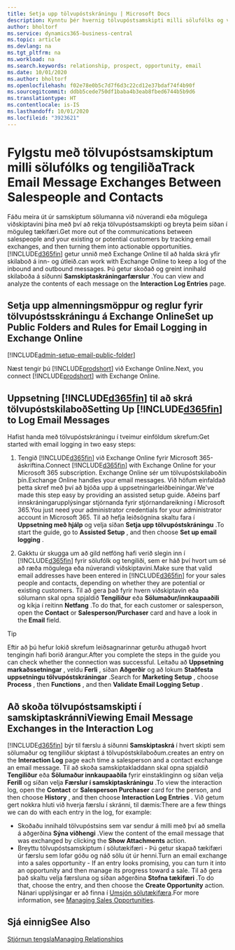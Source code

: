 ```yaml
---
title: Setja upp tölvupóstskráningu | Microsoft Docs
description: Kynntu þér hvernig tölvupóstsamskipti milli sölufólks og viðskiptavina geta skapað alvöru sölutækifærum.
author: bholtorf
ms.service: dynamics365-business-central
ms.topic: article
ms.devlang: na
ms.tgt_pltfrm: na
ms.workload: na
ms.search.keywords: relationship, prospect, opportunity, email
ms.date: 10/01/2020
ms.author: bholtorf
ms.openlocfilehash: f02e78e0b5c7d7f6d3c22cd12e37bdaf74f4b90f
ms.sourcegitcommit: ddbb5cede750df1baba4b3eab8fbed6744b5b9d6
ms.translationtype: HT
ms.contentlocale: is-IS
ms.lasthandoff: 10/01/2020
ms.locfileid: "3923621"
---
```

# <a name="track-email-message-exchanges-between-salespeople-and-contacts"></a><span data-ttu-id="30490-103">Fylgstu með tölvupóstsamskiptum milli sölufólks og tengiliða</span><span class="sxs-lookup"><span data-stu-id="30490-103">Track Email Message Exchanges Between Salespeople and Contacts</span></span>

<span data-ttu-id="30490-104">Fáðu meira út úr samskiptum sölumanna við núverandi eða mögulega viðskiptavini þína með því að rekja tölvupóstsamskipti og breyta þeim síðan í möguleg tækifæri.</span><span class="sxs-lookup"><span data-stu-id="30490-104">Get more out of the communications between salespeople and your existing or potential customers by tracking email exchanges, and then turning them into actionable opportunities.</span></span> [!INCLUDE[d365fin](includes/d365fin_md.md)] <span data-ttu-id="30490-105">getur unnið með Exchange Online til að halda skrá yfir skilaboð á inn- og útleið.</span><span class="sxs-lookup"><span data-stu-id="30490-105">can work with Exchange Online to keep a log of the inbound and outbound messages.</span></span> <span data-ttu-id="30490-106">Þú getur skoðað og greint innihald skilaboða á síðunni **Samskiptaskráningarfærslur** .</span><span class="sxs-lookup"><span data-stu-id="30490-106">You can view and analyze the contents of each message on the **Interaction Log Entries** page.</span></span>

## <a name="set-up-public-folders-and-rules-for-email-logging-in-exchange-online"></a><span data-ttu-id="30490-107">Setja upp almenningsmöppur og reglur fyrir tölvupóstsskráningu á Exchange Online</span><span class="sxs-lookup"><span data-stu-id="30490-107">Set up Public Folders and Rules for Email Logging in Exchange Online</span></span>

[!INCLUDE[admin-setup-email-public-folder](includes/admin-setup-email-public-folder.md)]

<span data-ttu-id="30490-108">Næst tengir þú [!INCLUDE[prodshort](includes/prodshort.md)] við Exchange Online.</span><span class="sxs-lookup"><span data-stu-id="30490-108">Next, you connect [!INCLUDE[prodshort](includes/prodshort.md)] with Exchange Online.</span></span>

## <a name="setting-up-d365fin-to-log-email-messages"></a><span data-ttu-id="30490-109">Uppsetning [!INCLUDE[d365fin](includes/d365fin_md.md)] til að skrá tölvupóstskilaboð</span><span class="sxs-lookup"><span data-stu-id="30490-109">Setting Up [!INCLUDE[d365fin](includes/d365fin_md.md)] to Log Email Messages</span></span>

<span data-ttu-id="30490-110">Hafist handa með tölvupóstskráningu í tveimur einföldum skrefum:</span><span class="sxs-lookup"><span data-stu-id="30490-110">Get started with email logging in two easy steps:</span></span>

1. <span data-ttu-id="30490-111">Tengið [!INCLUDE[d365fin](includes/d365fin_md.md)] við Exchange Online fyrir Microsoft 365-áskriftina.</span><span class="sxs-lookup"><span data-stu-id="30490-111">Connect [!INCLUDE[d365fin](includes/d365fin_md.md)] with Exchange Online for your Microsoft 365 subscription.</span></span> <span data-ttu-id="30490-112">Exchange Online sér um tölvupóstskilaboðin þín.</span><span class="sxs-lookup"><span data-stu-id="30490-112">Exchange Online handles your email messages.</span></span> <span data-ttu-id="30490-113">Við höfum einfaldað þetta skref með því að bjóða upp á uppsetningarleiðbeiningar.</span><span class="sxs-lookup"><span data-stu-id="30490-113">We've made this step easy by providing an assisted setup guide.</span></span> <span data-ttu-id="30490-114">Aðeins þarf innskráningarupplýsingar stjórnanda fyrir stjórnandareikning í Microsoft 365.</span><span class="sxs-lookup"><span data-stu-id="30490-114">You just need your administrator credentials for your administrator account in Microsoft 365.</span></span> <span data-ttu-id="30490-115">Til að hefja leiðsögnina skaltu fara í **Uppsetning með hjálp** og velja síðan **Setja upp tölvupóstskráningu** .</span><span class="sxs-lookup"><span data-stu-id="30490-115">To start the guide, go to **Assisted Setup** , and then choose **Set up email logging** .</span></span>  

2. <span data-ttu-id="30490-116">Gakktu úr skugga um að gild netföng hafi verið slegin inn í [!INCLUDE[d365fin](includes/d365fin_md.md)] fyrir sölufólk og tengiliði, sem er háð því hvort um sé að ræða mögulega eða núverandi viðskiptavini.</span><span class="sxs-lookup"><span data-stu-id="30490-116">Make sure that valid email addresses have been entered in [!INCLUDE[d365fin](includes/d365fin_md.md)] for your sales people and contacts, depending on whether they are potential or existing customers.</span></span> <span data-ttu-id="30490-117">Til að gera það fyrir hvern viðskiptavin eða sölumann skal opna spjaldið **Tengiliður** eða **Sölumaður/innkaupaaðili** og kíkja í reitinn **Netfang** .</span><span class="sxs-lookup"><span data-stu-id="30490-117">To do that, for each customer or salesperson, open the **Contact** or **Salesperson/Purchaser** card and have a look in the **Email** field.</span></span>

> [!Tip]
> <span data-ttu-id="30490-118">Eftir að þú hefur lokið skrefum leiðsagnarinnar geturðu athugað hvort tengingin hafi borið árangur.</span><span class="sxs-lookup"><span data-stu-id="30490-118">After you complete the steps in the guide you can check whether the connection was successful.</span></span> <span data-ttu-id="30490-119">Leitaðu að **Uppsetning markaðssetningar** , veldu **Ferli** , síðan **Aðgerðir** og að lokum **Staðfesta uppsetningu tölvupóstskráningar** .</span><span class="sxs-lookup"><span data-stu-id="30490-119">Search for **Marketing Setup** , choose **Process** , then **Functions** , and then **Validate Email Logging Setup** .</span></span>

## <a name="viewing-email-message-exchanges-in-the-interaction-log"></a><span data-ttu-id="30490-120">Að skoða tölvupóstsamskipti í samskiptaskránni</span><span class="sxs-lookup"><span data-stu-id="30490-120">Viewing Email Message Exchanges in the Interaction Log</span></span>

[!INCLUDE[d365fin](includes/d365fin_md.md)] <span data-ttu-id="30490-121">býr til færslu á síðunni **Samskiptaskrá** í hvert skipti sem sölumaður og tengiliður skiptast á tölvupóstskilaboðum.</span><span class="sxs-lookup"><span data-stu-id="30490-121">creates an entry on the **Interaction Log** page each time a salesperson and a contact exchange an email message.</span></span> <span data-ttu-id="30490-122">Til að skoða samskiptakladdann skal opna spjaldið **Tengiliður** eða **Sölumaður innkaupaaðila** fyrir einstaklinginn og síðan velja **Ferill** og síðan velja **Færslur í samskiptaskráningu** .</span><span class="sxs-lookup"><span data-stu-id="30490-122">To view the interaction log, open the **Contact** or **Salesperson Purchaser** card for the person, and then choose **History** , and then choose **Interaction Log Entries** .</span></span> <span data-ttu-id="30490-123">Við getum gert nokkra hluti við hverja færslu í skránni, til dæmis:</span><span class="sxs-lookup"><span data-stu-id="30490-123">There are a few things we can do with each entry in the log, for example:</span></span>

- <span data-ttu-id="30490-124">Skoðaðu innihald tölvupóstsins sem var sendur á milli með því að smella á aðgerðina **Sýna viðhengi** .</span><span class="sxs-lookup"><span data-stu-id="30490-124">View the content of the email message that was exchanged by clicking the **Show Attachments** action.</span></span>
- <span data-ttu-id="30490-125">Breyttu tölvupóstsamskiptum í sölutækifæri - Þú getur skapað tækifæri úr færslu sem lofar góðu og náð sölu út úr henni.</span><span class="sxs-lookup"><span data-stu-id="30490-125">Turn an email exchange into a sales opportunity - If an entry looks promising, you can turn it into an opportunity and then manage its progress toward a sale.</span></span> <span data-ttu-id="30490-126">Til að gera það skaltu velja færsluna og síðan aðgerðina **Stofna tækifæri** .</span><span class="sxs-lookup"><span data-stu-id="30490-126">To do that, choose the entry, and then choose the **Create Opportunity** action.</span></span> <span data-ttu-id="30490-127">Nánari upplýsingar er að finna í [Umsjón sölutækifæra](marketing-manage-sales-opportunities.md).</span><span class="sxs-lookup"><span data-stu-id="30490-127">For more information, see [Managing Sales Opportunities](marketing-manage-sales-opportunities.md).</span></span>

## <a name="see-also"></a><span data-ttu-id="30490-128">Sjá einnig</span><span class="sxs-lookup"><span data-stu-id="30490-128">See Also</span></span>
[<span data-ttu-id="30490-129">Stjórnun tengsla</span><span class="sxs-lookup"><span data-stu-id="30490-129">Managing Relationships</span></span>](marketing-relationship-management.md)

